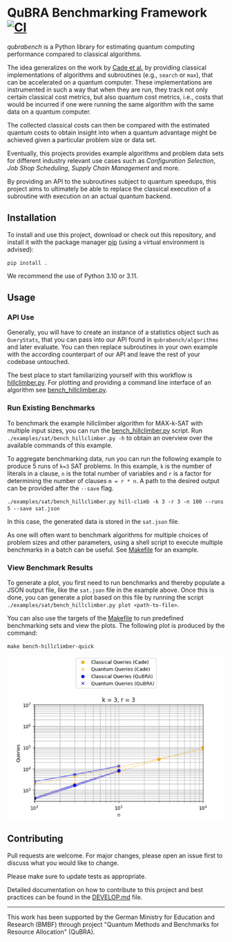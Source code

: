 # QuBRA Benchmarking Framework [![CI](https://github.com/qubrabench/qubrabench/actions/workflows/ci.yaml/badge.svg?branch=development)](https://github.com/qubrabench/qubrabench/actions/workflows/ci.yaml)

_qubrabench_ is a Python library for estimating quantum computing performance compared to classical algorithms.

The idea generalizes on the work by [Cade et al.](https://arxiv.org/abs/2203.04975) by providing classical implementations of algorithms and subroutines (e.g., `search` or `max`), that can be accelerated on a quantum computer.
These implementations are instrumented in such a way that when they are run, they track not only certain classical cost metrics, but also quantum cost metrics, i.e., costs that would be incurred if one were running the same algorithm with the same data on a quantum computer.

The collected classical costs can then be compared with the estimated quantum costs to obtain insight into when a quantum advantage might be achieved given a particular problem size or data set.

Eventually, this projects provides example algorithms and problem data sets for different industry relevant use cases such as _Configuration Selection_, _Job Shop Scheduling_, _Supply Chain Management_ and more.

By providing an API to the subroutines subject to quantum speedups, this project aims to ultimately be able to replace the classical execution of a subroutine with execution on an actual quantum backend.

## Installation

To install and use this project, download or check out this repository, and install it with the package manager [pip](https://pip.pypa.io/en/stable/) (using a virtual environment is advised):

```shell
pip install .
```

We recommend the use of Python 3.10 or 3.11.

## Usage

### API Use

Generally, you will have to create an instance of a statistics object such as `QueryStats`, that you can pass into our API found in `qubrabench/algorithms` and later evaluate. You can then replace subroutines in your own example with the according counterpart of our API and leave the rest of your codebase untouched.

The best place to start familiarizing yourself with this workflow is [hillclimber.py](examples/sat/hillclimber.py). For plotting and providing a command line interface of an algorithm see [bench_hillclimber.py](examples/sat/bench_hillclimber.py).

### Run Existing Benchmarks

To benchmark the example hillclimber algorithm for MAX-k-SAT with multiple input sizes, you can run the [bench_hillclimber.py](examples/sat/bench_hillclimber.py) script.
Run `./examples/sat/bench_hillclimber.py -h` to obtain an overview over the available commands of this example.

To aggregate benchmarking data, run you can run the following example to produce 5 runs of `k=3` SAT problems. In this example, `k` is the number of literals in a clause, `n` is the total number of variables and `r` is a factor for determining the number of clauses `m = r * n`. A path to the desired output can be provided after the `--save` flag.

```shell
./examples/sat/bench_hillclimber.py hill-climb -k 3 -r 3 -n 100 --runs 5 --save sat.json
```

In this case, the generated data is stored in the `sat.json` file.

As one will often want to benchmark algorithms for multiple choices of problem sizes and other parameters, using a shell script to execute multiple benchmarks in a batch can be useful.
See [Makefile](Makefile) for an example.

### View Benchmark Results

To generate a plot, you first need to run benchmarks and thereby populate a JSON output file, like the `sat.json` file in the example above.
Once this is done, you can generate a plot based on this file by running the script `./examples/sat/bench_hillclimber.py plot <path-to-file>`.

You can also use the targets of the [Makefile](Makefile) to run predefined benchmarking sets and view the plots.
The following plot is produced by the command:
```shell
make bench-hillclimber-quick
```


![Example plot](docs/img/bench_hillclimber_quick.png "Generated plot based on sat.json")

## Contributing
Pull requests are welcome. For major changes, please open an issue first
to discuss what you would like to change.

Please make sure to update tests as appropriate.

Detailed documentation on how to contribute to this project and best practices can be found in the [DEVELOP.md](DEVELOP.md) file.

---

This work has been supported by the German Ministry for Education and Research (BMBF) through project "Quantum Methods and Benchmarks for Resource Allocation" (QuBRA).
